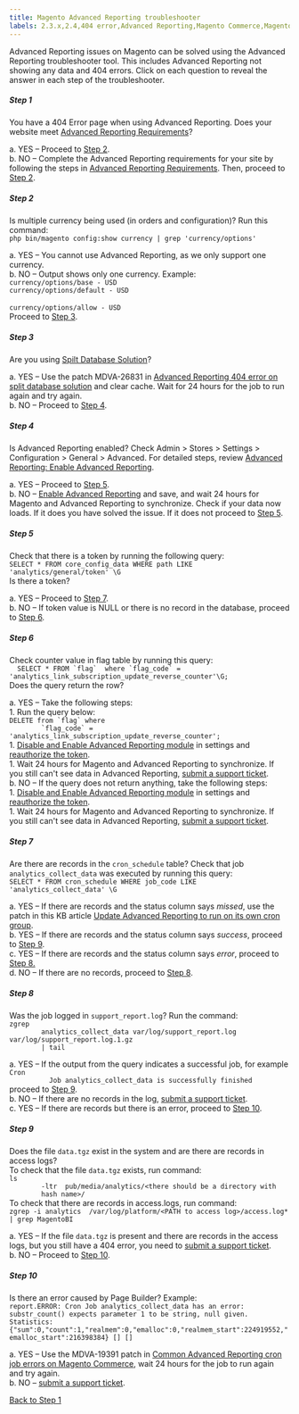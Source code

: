 ```yaml
---
title: Magento Advanced Reporting troubleshooter
labels: 2.3.x,2.4,404 error,Advanced Reporting,Magento Commerce,Magento Commerce Cloud,troubleshooting
---
```


Advanced Reporting issues on Magento can be solved using the Advanced Reporting troubleshooter tool. This includes Advanced Reporting not showing any data and 404 errors. Click on each question to reveal the answer in each step of the troubleshooter. 

<!---------This opens the main level that holds everything.--------------->

<div class="zd-accordion">
<!---------This is one whole accordion panel.--------------->
<div class="zd-accordion-panel">
<h5>Step 1</h5>
<div class="zd-accordion-section">You have a 404 Error page when using Advanced Reporting. Does your website meet <a href="https://docs.magento.com/user-guide/reports/advanced-reporting.html#requirements">Advanced Reporting Requirements</a>?</div>
<p class="zd-accordion-text">a. YES – Proceed to <a class="accordion-anchor" href="#zd-accordion-2">Step 2</a>.<br/>b. NO – Complete the Advanced Reporting requirements for your site by following the steps in <a href="https://docs.magento.com/user-guide/reports/advanced-reporting.html#requirements">Advanced Reporting Requirements</a>. Then, proceed to <a class="accordion-anchor" href="#zd-accordion-2">Step 2</a>.</p>
</div>
<!---------This opens the main level that holds everything.--------------->
<div class="zd-accordion">
<!---------This is one whole accordion panel.--------------->
<div class="zd-accordion-panel">
<h5>Step 2</h5>
<div class="zd-accordion-section">Is multiple currency being used (in orders and configuration)? Run this command:<br/><code>php bin/magento config:show currency | grep 'currency/options'</code>
</div>
<p class="zd-accordion-text">a. YES – You cannot use Advanced Reporting, as we only support one currency. <br/>b. NO –  Output shows only one currency. Example:<br/>   <code>currency/options/base - USD</code><br/>   <code>currency/options/default - USD
</code><br/>   <code>currency/options/allow - USD</code><br/>Proceed to <a class="accordion-anchor" href="#zd-accordion-3">Step 3</a>.</p>
</div>
<!---------This opens the main level that holds everything.--------------->
<div class="zd-accordion">
<!---------This is one whole accordion panel.--------------->
<div class="zd-accordion-panel">
<h5>Step 3</h5>
<div class="zd-accordion-section">Are you using <a href="https://devdocs.magento.com/guides/v2.3/config-guide/multi-master/multi-master.html">Spilt Database Solution</a>?</div>
<p class="zd-accordion-text">a. YES –  Use the patch MDVA-26831 in <a href="https://support.magento.com/hc/en-us/articles/360044725072-Advanced-Reporting-404-error-on-split-database-solution">Advanced Reporting 404 error on split database solution</a> and clear cache. Wait for 24 hours for the job to run again and try again.<br/>b. NO –  Proceed to <a class="accordion-anchor" href="#zd-accordion-4">Step 4</a>.</p>
</div>
<!---------This is one whole accordion panel.--------------->
<div class="zd-accordion-panel">
<h5>Step 4</h5>
<div class="zd-accordion-section">Is Advanced Reporting enabled? Check Admin > Stores > Settings > Configuration > General > Advanced. For detailed steps, review <a href="https://docs.magento.com/user-guide/reports/advanced-reporting.html#step-1-enable-advanced-reporting">Advanced Reporting: Enable Advanced Reporting</a>. </div>
<p class="zd-accordion-text">a. YES –  Proceed to <a class="accordion-anchor" href="#zd-accordion-5">Step 5</a>.<br/>b. NO –  <a href="https://docs.magento.com/user-guide/reports/advanced-reporting.html#step-1-enable-advanced-reporting">Enable Advanced Reporting</a> and save, and wait 24 hours for Magento and Advanced Reporting to synchronize. Check if your data now loads. If it does you have solved the issue. If it does not proceed to <a class="accordion-anchor" href="#zd-accordion-5">Step 5</a>.</p>
</div>
<p><!---------This is one whole accordion panel.---------------></p>
<div class="zd-accordion-panel">
<h5>Step 5</h5>
<div class="zd-accordion-section">Check that there is a token by running the following query: <br/><code>SELECT * FROM core_config_data WHERE path LIKE 'analytics/general/token' \G<br/></code>Is there a token?</div>
<p class="zd-accordion-text">a. YES –  Proceed to <a class="accordion-anchor" href="#zd-accordion-7">Step 7</a>. <br/>b. NO –  If token value is NULL or there is no record in the database, proceed to <a class="accordion-anchor" href="#zd-accordion-6">Step 6</a>.</p>
</div>
<p><!---------This is one whole accordion panel.---------------></p>
<div class="zd-accordion-panel">
<h5>Step 6</h5>
<div class="zd-accordion-section">Check counter value in flag table by running this query:<br/><code>  SELECT * FROM `flag`  where `flag_code` = 'analytics_link_subscription_update_reverse_counter'\G;</code><br/>Does the query return the row?</div>
<p class="zd-accordion-text">a. YES – Take the following steps:<br/>    1. Run the query below:<br/>        <code>DELETE from `flag` where
        `flag_code` =  'analytics_link_subscription_update_reverse_counter';</code><br/>   1. <a href="https://docs.magento.com/user-guide/reports/advanced-reporting.html#step-1-enable-advanced-reporting">Disable and Enable Advanced Reporting module</a> in settings and <a href="https://docs.magento.com/user-guide/reports/advanced-reporting.html#verify-that-the-integration-is-active">reauthorize the token</a>.<br/>   1. Wait 24 hours for Magento and Advanced Reporting to synchronize. If you still can't see data in Advanced Reporting, <a href="https://support.magento.com/hc/en-us/articles/360019088251">submit a support ticket</a>. <br/>b. NO –  If the query does not return anything, take the following steps:<br/>   1. <a href="https://docs.magento.com/user-guide/reports/advanced-reporting.html#step-1-enable-advanced-reporting">Disable and Enable Advanced Reporting module</a> in settings and <a href="https://docs.magento.com/user-guide/reports/advanced-reporting.html#verify-that-the-integration-is-active">reauthorize the token</a>.<br/>   1. Wait 24 hours for Magento and Advanced Reporting to synchronize. If you still can't see data in Advanced Reporting, <a href="https://support.magento.com/hc/en-us/articles/360019088251">submit a support ticket</a>. </p>
</div>
<p><!---------This is one whole accordion panel.---------------></p>
<div class="zd-accordion-panel">
<h5>Step 7</h5>
<div class="zd-accordion-section">Are there are records in the <code>cron_schedule</code> table? Check that job <code>analytics_collect_data</code> was executed by running this query:<br/><code>SELECT * FROM cron_schedule WHERE job_code LIKE 'analytics_collect_data' \G</code>
</div>
<p class="zd-accordion-text">a. YES –  If there are records and the status column says <em>missed</em>, use the patch in this KB article <a href="https://support.magento.com/hc/en-us/articles/360037681092">Update Advanced Reporting to run on its own cron group</a>. <br/>b. YES –  If there are records and the status column says <em>success</em>, proceed to <a class="accordion-anchor" href="#zd-accordion-9">Step 9</a>. <br/>c. YES – If there are records and the status column says <em>error</em>, proceed to <a class="accordion-anchor" href="#zd-accordion-8">Step 8.</a><br/>d. NO –  If there are no records, proceed to <a class="accordion-anchor" href="#zd-accordion-8">Step 8</a>. </p>
</div>
<div class="zd-accordion-panel">
<h5>Step 8</h5>
<div class="zd-accordion-section">Was the job logged in <code>support_report.log</code>? Run the command: <br/><code>zgrep
        analytics_collect_data var/log/support_report.log var/log/support_report.log.1.gz
        | tail</code>
</div>
<p class="zd-accordion-text">a. YES – If the output from the query indicates a successful job, for example<br/>     <code>Cron
          Job analytics_collect_data is successfully finished</code><br/>proceed to <a class="accordion-anchor" href="#zd-accordion-9">Step 9</a>. <br/>b. NO  –  If there are no records in the log, <a href="https://support.magento.com/hc/en-us/articles/360019088251">submit a support ticket</a>.<br/>c. YES  – If there are records but there is an error, proceed to <a class="accordion-anchor" href="#zd-accordion-10">Step 10</a>. </p>
</div>
<div class="zd-accordion-panel">
<h5>Step 9</h5>
<div class="zd-accordion-section">Does the file <code>data.tgz</code> exist in the system and are there are records in access logs?<br/>To check that the file <code>data.tgz</code> exists, run command:<br/> <code>ls
        -ltr  pub/media/analytics/&lt;there should be a directory with
        hash name>/</code><br/>To check that there are records in access.logs, run command:<br/><code>zgrep -i analytics  /var/log/platform/&lt;PATH to access log>/access.log* | grep MagentoBI</code>
</div>
<p class="zd-accordion-text">a. YES – If the file <code>data.tgz</code> is present and there are records in the access logs, but you still have a 404 error, you need to <a href="https://support.magento.com/hc/en-us/articles/360019088251">submit a support ticket</a>.<br/>b. NO  – Proceed to  <a class="accordion-anchor" href="#zd-accordion-10">Step 10</a>. </p>
</div>
<div class="zd-accordion-panel">
<h5>Step 10</h5>
<div class="zd-accordion-section">Is there an error caused by Page Builder? Example:<br/><code>report.ERROR: Cron Job analytics_collect_data has an error: substr_count() expects parameter 1 to be string, null given. Statistics: {"sum":0,"count":1,"realmem":0,"emalloc":0,"realmem_start":224919552,"emalloc_start":216398384} [] []</code>
</div>
<p class="zd-accordion-text">a. YES – Use the MDVA-19391 patch in <a href="https://support.magento.com/hc/en-us/articles/360044350992">Common Advanced Reporting cron job errors on Magento Commerce</a>, wait 24 hours for the job to run again and try again. <br/>b. NO – <a href="https://support.magento.com/hc/en-us/articles/360019088251">submit a support ticket</a>.</p>
</div>
<p><a href="#zd-accordion-1">Back to Step 1</a></p>
</div>
</div>
</div>
